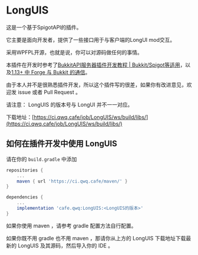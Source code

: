 # LongUIS

这是一个基于SpigotAPI的插件。

它主要是面向开发者，提供了一些接口用于与客户端的LongUI mod交互。

采用WPFPL开源，也就是说，你可以对源码做任何的事情。

本插件在开发时参考了[BukkitAPI服务器插件开发教程 | Bukkit/Spigot等适用](https://www.mcbbs.net/thread-808820-1-1.html)，以及[1.13+ 中 Forge 与 Bukkit 的通信](https://www.mcbbs.net/thread-873219-1-1.html)。

由于本人并不是很熟悉插件开发，所以这个插件写的很差，如果你有改进意见，欢迎发 issue 或者 Pull Request 。

请注意： LongUIS 的版本号与 LongUI 并不一一对应。

下载地址：[https://ci.qwq.cafe/job/LongUIS/ws/build/libs/](https://ci.qwq.cafe/job/LongUIS/ws/build/libs/)

## 如何在插件开发中使用 LongUIS 

请在你的 `build.gradle` 中添加

```groovy
repositories {
    ...
    maven { url 'https://ci.qwq.cafe/maven/' }
}

dependencies {
    ...
    implementation 'cafe.qwq:LongUIS:<LongUIS的版本>'
}
```


如果你使用 maven ，请参考 gradle 配置方法自行配置。

如果你既不用 gradle 也不用 maven ，那请你从上方的 LongUIS 下载地址下载最新的 LongUIS 及其源码，然后导入你的 IDE 。

